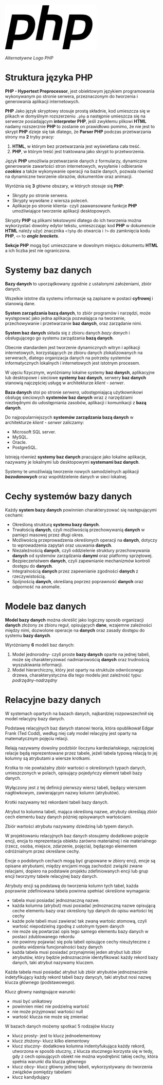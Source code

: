 
![logo](https://github.com/Hoyetski/School/blob/main/PHP_Alternative_logo_by_Levi_Morrison.png)

*Alternatywne Logo PHP*

# Struktura języka PHP

**PHP - Hypertext Preprocessor**, jest obiektowym językiem programowania wykonywanym po stronie serwera, przeznaczonym do tworzenia i generowania aplikacji internetowych.

**PHP** Jako język skryptowy stosuje prostą składnie, kod umieszcza się w plikach w domyślnym rozszerzeniu `.php` a następnie umieszcza się na serwerze posiadającym 
**interpreter PHP**, jeśli zwykłemu plikowi **HTML** nadamy rozszerznie **PHP** to zostanie on prawidłowo pomimo, że nie jest to skrypt **PHP** dzieje się tak dlatego, 
że **Parser PHP** podczas przetwarzania strony ma **2** tryby pracy: 
1. **HTML**, w którym bez przetwarzania jest wyświetlana cała treść.
2.  **PHP**, w którym treść jest traktowana jako skrypt to przetworzenia.

Język **PHP** umożliwia przetwarzanie danych z formularzy, dynamiczne generowanie zawartości stron internetowych, wysyłanie i odbieranie ***cookies*** a 
także wykonywanie operacji na bazie danych, pozwala również na dynamiczne tworzenie obrazów, dokumentów oraz animacji. 

Wyróżnia się **3** główne obszary, w których stosuje się **PHP**:
- Skrypty po stronie serwera.
- Skrypty wywołane z wiersza poleceń.
- Aplikacje po stronie klienta- czyli zaawansowane funkcje **PHP** umożliwiające tworzenie aplikacji desktopowych.

Skrypty **PHP** są plikami tekstowymi dlatego do ich tworzenia można wykorzystać dowolny edytor tekstu, umieszczając kod **PHP** w dokumencie **HTML** należy użyć znacznika `<?php` do otwarcia i `?>` do zamknięcia kodu **PHP**, `<>` to ***angle brackets***.

**Sekcje PHP** mogą być umieszczane w dowolnym miejscu dokumentu **HTML** a ich liczba jest nie ograniczona.

# Systemy baz danych

**Bazy danych** to uporządkowany zgodnie z ustalonymi założeniami, zbiór danych.

Wszelkie istotne dla systemu informacje są zapisane w postaci **cyfrowej** i stanowią dane.

**System zarządzania bazą danych**, to zbiór programów i narzędzi, może występować jako jedna aplikacja pozwalająca na tworzenie, przechowywanie i przetwarzanie **baz danych**, oraz zarządanie nimi. 

**System baz danych** składa się z zbioru danych *bazy danych* i obsługującego go systemu zarządzania **bazą danych**. 

Obecnie standardem jest tworzenie dynamicznych witryn i aplikacji internetowych, korzystających ze zbioru danych zlokalizowanych na serwerach, dlatego organizacja danych na potrzeby systemów informatycznych lokalnych i internetowych jest istotnym procesem.

W ujęciu fizycznym, wyróżniamy lokalne systemy **baz danych**, aplikacyjne lub desktopowe i sieciowe **systemy baz danych**, serwery **baz danych** stanowią najczęściej usługę w architekturze *klient - serwer*. 

**Baza danych** stoi po stronie *serwera*, udostępniającą użytkownikowi obsługę sieciowych **systemów baz danych** wraz z narzędziami niezbędnymi do udostępniania zasobów, aplikacji i komunikacji z **bazą danych**.

Do najpopularniejszych **systemów zarządzania bazą danych** w architekturze *klient - serwer* zaliczamy:
 - Microsoft SQL server.
 - MySQL.
 - Oracle.
 - PostgreSQL.

Istnieją również **systemy baz danych** pracujące jako lokalne aplikacje, nazywamy je lokalnymi lub desktopowymi **systemami baz danych**.

Systemy te umożliwiają tworzenie nowych samodzielnych aplikacji ***bazodanowych*** oraz współdzielenie danych w sieci lokalnej.

# Cechy systemów bazy danych

Każdy **system bazy danych** powinnien charakteryzować się następującymi cechami:
 - Określoną strukturą **systemu bazy danych**.
 - Trwałością **danych**, czyli możliwością przechowywanią **danych** w pamięci masowej przez długi okres.
 - Możliwością przeprowadzenia określonych operacji na **danych**, dotyczy to wprowadzenia zapytań oraz usuwania **danych**.
 - Niezależnością **danych**, czyli oddzielenie struktury przechowywania **danych** od systemów zarządzania **danymi** oraz platformy sprzętowej.
 - Bezpieczeństwem **danych**, czyli zapewnianie mechanizmów kontroli dostępu do **danych**.
 - Integralnością **danych** przez zapewnianie zgodności **danych** z rzeczywistością.
 - Spójnością **danych**, określaną poprzez poprawność **danych** oraz odporność na anomalie.

# Modele baz danych 
 
**Model bazy danych** można określić jako logiczny sposób organizacji **danych** złożony ze zbioru reguł, opisujących **dane**, wzajemne zależności między nimi, dozwolone operacje na **danych** oraz zasady dostępu do systemu **bazy danych**.

Wyróżniamy **6** modeli baz danych:
 1. Model jednorodny- czyli proste **bazy danych** oparte na jednej tabeli, może się charakteryzować nadmiarowością **danych** oraz trudnością wyszukiwania informacji.
 2. Model hierarchiczny, który jest oparty na struktuże odwróconego drzewa, charakterystyczna dla tego modelu jest zależność typu: *podrzędny-nadrzędny*

# Relacyjne bazy danych
W systemach opartych na bazach danych, najbardziej rozpowszechnił się model relacyjny bazy danych.

Podstawę relacyjnych baz danych stanowi teoria, która opublikował Edgar Frank (Ted Codd), według niej cały model relacyjny jest oparty na matematycznym pojęciu relacji.

Relają nazywamy dowolny podzbiór iloczynu kardeziańskiego, najczęściej relacje będą reprezentowane przez tabele, jeżeli tabela typową relacją to jej kolumny są atrybutami a wiersze krotkami.

Krotka to nie powtażalny zbiór wartości o określonych typach danych, umieszczonych w polach, opisujący pojedyńczy element tabeli bazy danych.

Wyłączony jest z tej definicji pierwszy wiersz tabeli, będący wierszem nagłówkowym, zawierającym nazwy kolumn (atrybutów).

Krotki nazywamy też rekordami tabeli bazy danych.

Atrybut to kolumna tabeli, mająca określoną nazwe, atrybuty określają zbiór cech elementu bazy danych póżniej opisywanych wartościami.

Zbiór wartości atrybutu nazywamy dziedziną lub typem danych.

W projektowaniu relacyjnych baz danych stosujemy dodatkowo pojęcie encji, encja to reprezentacja obiektu zarówno materialnej i nie materialnego (rzecz, osoba, miejsce, zdarzenie, pojęcia), będącego elementem odróżnialnym przez określane cechy.

Encje o podobnych cechach mogą być grupowane w zbiory encji, encje są opisane atrybutami, między encjami mogą zachodzić związki zwane relacjami, dopiero na podstawie projektu zdefiniowanych encji lub grup encji tworzymy tabele relacyjnej bazy danych.

Atrybuty encji są podstawą do tworzenia kolumn tych tabel, każda poprawnie zdefiniowana tabela powinna spełniać określone wymagania:
- tabela musi posiadać jednoznaczną nazwe.
- każda kolumna (atrybut) musi posiadać jednoznaczną nazwe opisującą ceche elementu bazy oraz określony typ danych do opisu wartości tej cechy
- każde pole tabeli musi zawierać tak zwaną wartośc atomową, czyli wartość niepodzielną zgodną z ustolnym typem danych
- nie może się powtarzać opis tego samego elementu bazy danych w postaci zdublowanego rekordu
- nie powinny pojawiać się pola tabeli opisujące cechy nieużyteczne z punktu widzenia funcjonalności bazy danych
- każda tabela musi posiadać przynajmniej jeden atrybut lub zbiór atrybutów, który będzie jednoznacznie identyfikować każdy rekord bazy danych, taki atrybut nazywamy kluczem.

Każda tabela musi posiadać atrybut lub zbiór atrybutów jednoznacznie indetyfikujący każdy rekord tabeli bazy danycyh, taki atrybut nosi nazwę klucza głównego (podstawowego).

Klucz głowny następujące warunki:
- musi być unikatowy
- powinnien mieć nie podzielną wartość
- nie może przyjmować wartości null
- wartość klucza nie może się zmieniać

W bazach danych możemy spotkać 5 rodzajów kluczy
- klucz prosty- jest to klucz jednoelementowy
- klucz złożony- klucz kilko elementowy
- klucz stuczny- dodatkowa kolumna indentyfukująca każdy rekord, utworzona w sposób stuczny, z klucza stucznego korzysta się w tedy, gdy z cech opisujących obiekt nie można wyodrębnić takiej cechy, która spełnia warunki dla klucza głównego
- klucz obcy- klucz główny jednej tabeli, wykorzystywany do tworzenia związków pomiędzy tabelami
- klucz kandydujący 	
